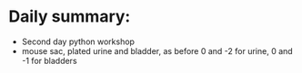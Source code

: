 # Daily summary:
- Second day python workshop
- mouse sac, plated urine and bladder, as before 0 and -2 for urine, 0 and -1 for bladders
